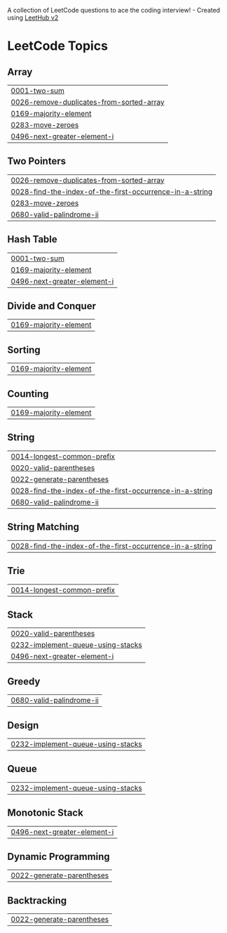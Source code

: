 A collection of LeetCode questions to ace the coding interview! - Created using [LeetHub v2](https://github.com/arunbhardwaj/LeetHub-2.0)
<!---LeetCode Topics Start-->
# LeetCode Topics
## Array
|  |
| ------- |
| [0001-two-sum](https://github.com/ehsansahil/CrackPlacement/tree/master/0001-two-sum) |
| [0026-remove-duplicates-from-sorted-array](https://github.com/ehsansahil/CrackPlacement/tree/master/0026-remove-duplicates-from-sorted-array) |
| [0169-majority-element](https://github.com/ehsansahil/CrackPlacement/tree/master/0169-majority-element) |
| [0283-move-zeroes](https://github.com/ehsansahil/CrackPlacement/tree/master/0283-move-zeroes) |
| [0496-next-greater-element-i](https://github.com/ehsansahil/CrackPlacement/tree/master/0496-next-greater-element-i) |
## Two Pointers
|  |
| ------- |
| [0026-remove-duplicates-from-sorted-array](https://github.com/ehsansahil/CrackPlacement/tree/master/0026-remove-duplicates-from-sorted-array) |
| [0028-find-the-index-of-the-first-occurrence-in-a-string](https://github.com/ehsansahil/CrackPlacement/tree/master/0028-find-the-index-of-the-first-occurrence-in-a-string) |
| [0283-move-zeroes](https://github.com/ehsansahil/CrackPlacement/tree/master/0283-move-zeroes) |
| [0680-valid-palindrome-ii](https://github.com/ehsansahil/CrackPlacement/tree/master/0680-valid-palindrome-ii) |
## Hash Table
|  |
| ------- |
| [0001-two-sum](https://github.com/ehsansahil/CrackPlacement/tree/master/0001-two-sum) |
| [0169-majority-element](https://github.com/ehsansahil/CrackPlacement/tree/master/0169-majority-element) |
| [0496-next-greater-element-i](https://github.com/ehsansahil/CrackPlacement/tree/master/0496-next-greater-element-i) |
## Divide and Conquer
|  |
| ------- |
| [0169-majority-element](https://github.com/ehsansahil/CrackPlacement/tree/master/0169-majority-element) |
## Sorting
|  |
| ------- |
| [0169-majority-element](https://github.com/ehsansahil/CrackPlacement/tree/master/0169-majority-element) |
## Counting
|  |
| ------- |
| [0169-majority-element](https://github.com/ehsansahil/CrackPlacement/tree/master/0169-majority-element) |
## String
|  |
| ------- |
| [0014-longest-common-prefix](https://github.com/ehsansahil/CrackPlacement/tree/master/0014-longest-common-prefix) |
| [0020-valid-parentheses](https://github.com/ehsansahil/CrackPlacement/tree/master/0020-valid-parentheses) |
| [0022-generate-parentheses](https://github.com/ehsansahil/CrackPlacement/tree/master/0022-generate-parentheses) |
| [0028-find-the-index-of-the-first-occurrence-in-a-string](https://github.com/ehsansahil/CrackPlacement/tree/master/0028-find-the-index-of-the-first-occurrence-in-a-string) |
| [0680-valid-palindrome-ii](https://github.com/ehsansahil/CrackPlacement/tree/master/0680-valid-palindrome-ii) |
## String Matching
|  |
| ------- |
| [0028-find-the-index-of-the-first-occurrence-in-a-string](https://github.com/ehsansahil/CrackPlacement/tree/master/0028-find-the-index-of-the-first-occurrence-in-a-string) |
## Trie
|  |
| ------- |
| [0014-longest-common-prefix](https://github.com/ehsansahil/CrackPlacement/tree/master/0014-longest-common-prefix) |
## Stack
|  |
| ------- |
| [0020-valid-parentheses](https://github.com/ehsansahil/CrackPlacement/tree/master/0020-valid-parentheses) |
| [0232-implement-queue-using-stacks](https://github.com/ehsansahil/CrackPlacement/tree/master/0232-implement-queue-using-stacks) |
| [0496-next-greater-element-i](https://github.com/ehsansahil/CrackPlacement/tree/master/0496-next-greater-element-i) |
## Greedy
|  |
| ------- |
| [0680-valid-palindrome-ii](https://github.com/ehsansahil/CrackPlacement/tree/master/0680-valid-palindrome-ii) |
## Design
|  |
| ------- |
| [0232-implement-queue-using-stacks](https://github.com/ehsansahil/CrackPlacement/tree/master/0232-implement-queue-using-stacks) |
## Queue
|  |
| ------- |
| [0232-implement-queue-using-stacks](https://github.com/ehsansahil/CrackPlacement/tree/master/0232-implement-queue-using-stacks) |
## Monotonic Stack
|  |
| ------- |
| [0496-next-greater-element-i](https://github.com/ehsansahil/CrackPlacement/tree/master/0496-next-greater-element-i) |
## Dynamic Programming
|  |
| ------- |
| [0022-generate-parentheses](https://github.com/ehsansahil/CrackPlacement/tree/master/0022-generate-parentheses) |
## Backtracking
|  |
| ------- |
| [0022-generate-parentheses](https://github.com/ehsansahil/CrackPlacement/tree/master/0022-generate-parentheses) |
<!---LeetCode Topics End-->